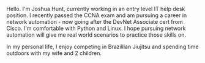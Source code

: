 Hello.  I'm Joshua Hunt, currently working in an entry level IT help desk position.  I recently passed the CCNA exam and am pursuing a career in network automation - now going after the DevNet Associate cert from Cisco.  I'm comfortable with Python and Linux.  I hope pursuing network automation will give me real world scenarios to practice those skills on.

In my personal life, I enjoy competing in Brazillian Jiujitsu and spending time outdoors with my wife and 2 children.  


